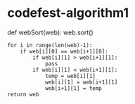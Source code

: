 # codefest-algorithm1
def webSort(web):
    web.sort()

    for i in range(len(web)-1):
        if web[i][0] == web[i+1][0]:
            if web[i][1] > web[i+1][1]:
                pass
            if web[i][1] < web[i+1][1]:
                temp = web[i][1]
                web[i][1] = web[i+1][1]
                web[i+1][1] = temp
    return web
